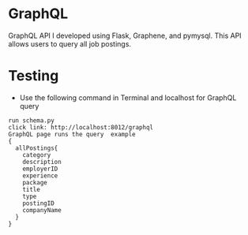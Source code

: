 # GraphQL
GraphQL API I developed using Flask, Graphene, and pymysql. This API allows users to query all job postings. 

# Testing 
- Use the following command in Terminal and localhost for GraphQL query

```
run schema.py
click link: http://localhost:8012/graphql
GraphQL page runs the query  example
{
  allPostings{
    category
    description
    employerID
    experience
    package
    title
    type
    postingID
    companyName
  }
}
```
